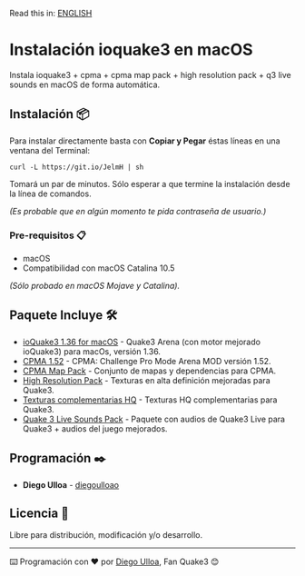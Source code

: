 Read this in: [ENGLISH](https://github.com/diegoulloao/ioquake3-mac-install/blob/dev/README-en.md)

# Instalación ioquake3 en macOS

Instala ioquake3 + cpma + cpma map pack + high resolution pack + q3 live sounds en macOS de forma automática.

## Instalación 📦

Para instalar directamente basta con **Copiar y Pegar** éstas líneas en una ventana del Terminal:

```
curl -L https://git.io/JelmH | sh
```

Tomará un par de minutos. Sólo esperar a que termine la instalación desde la línea de comandos.

_(Es probable que en algún momento te pida contraseña de usuario.)_

### Pre-requisitos 📋

* macOS
* Compatibilidad con macOS Catalina 10.5

_(Sólo probado en macOS Mojave y Catalina)._

## Paquete Incluye 🛠️

* [ioQuake3 1.36 for macOS](https://www.dropbox.com/s/337ahgwf2ldczwz/ioquake3-1.36-x64.zip) - Quake3 Arena (con motor mejorado ioQuake3) para macOs, versión 1.36.
* [CPMA 1.52](https://cdn.playmorepromode.com/files/cpma/cpma-1.52-nomaps.zip) - CPMA: Challenge Pro Mode Arena MOD versión 1.52.
* [CPMA Map Pack](https://cdn.playmorepromode.com/files/cpma-mappack-full.zip) - Conjunto de mapas y dependencias para CPMA.
* [High Resolution Pack](http://ioquake3.org/files/xcsv_hires.zip) - Texturas en alta definición mejoradas para Quake3.
* [Texturas complementarias HQ](https://www.dropbox.com/s/ggzmpkie69n22yb/extra-pack-resolution.pk3) - Texturas HQ complementarias para Quake3.
* [Quake 3 Live Sounds Pack](https://www.dropbox.com/s/04t3mcqvpj2qenf/quake3-live-sounds.pk3) - Paquete con audios de Quake3 Live para Quake3 + audios del juego mejorados.

## Programación ✒️

* **Diego Ulloa** - [diegoulloao](https://github.com/diegoulloao)

## Licencia 📄

Libre para distribución, modificación y/o desarrollo.

---

⌨️ Programación con ❤️ por [Diego Ulloa](https://github.com/diegoulloao), Fan Quake3 😊
